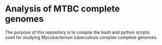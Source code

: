 # Analysis of MTBC complete genomes
The purpose of this repository is to compile the bash and python scripts used for studying Mycobacterium tuberculosis complex complete genomes.
